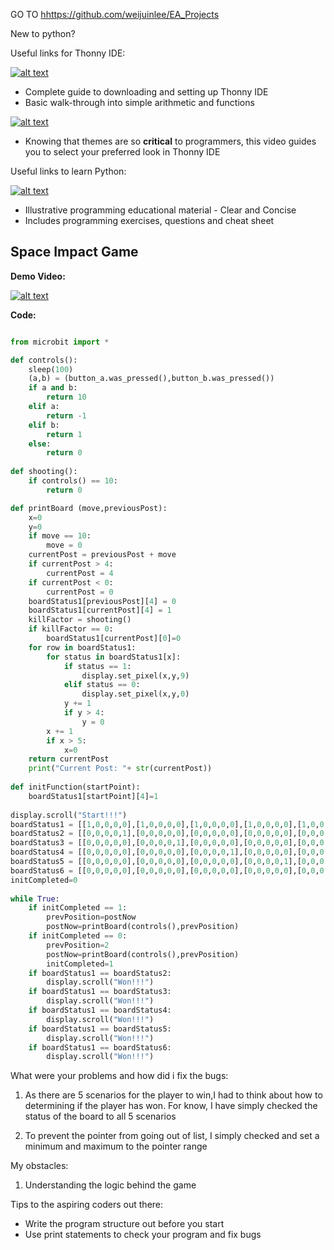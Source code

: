 GO TO <a href="https://github.com/weijuinlee/EA_Projects">hhttps://github.com/weijuinlee/EA_Projects</a>

New to python?

Useful links for Thonny IDE:

[![alt text](http://img.youtube.com/vi/lWaCl0WjNZI/0.jpg)](http://www.youtube.com/watch?v=lWaCl0WjNZI "thonnyintrovideo")

 * Complete guide to downloading and setting up Thonny IDE
 * Basic walk-through into simple arithmetic and functions

[![alt text](http://img.youtube.com/vi/dGvQPp0zEM4/0.jpg)](http://www.youtube.com/watch?v=dGvQPp0zEM4 "thonnythemevideo")

 * Knowing that themes are so **critical** to programmers, this video guides you to select your preferred look in Thonny IDE

Useful links to learn Python:

[![alt text](http://img.youtube.com/vi/yE9v9rt6ziw/0.jpg)](http://www.youtube.com/watch?v=yE9v9rt6ziw "pythonintrovideo")

 * Illustrative programming educational material - Clear and Concise
 * Includes programming exercises, questions and cheat sheet

## Space Impact Game

**Demo Video:**

[![alt text](http://img.youtube.com/vi/H4Yo7XGbGSM/0.jpg)](https://www.youtube.com/watch?v=H4Yo7XGbGSM "spaceimagedemo")

**Code:**

```python

from microbit import *

def controls():
    sleep(100)
    (a,b) = (button_a.was_pressed(),button_b.was_pressed())   
    if a and b:
        return 10
    elif a:
        return -1
    elif b:
        return 1
    else:
        return 0
    
def shooting():
    if controls() == 10:
        return 0

def printBoard (move,previousPost):
    x=0
    y=0
    if move == 10:
        move = 0
    currentPost = previousPost + move
    if currentPost > 4:
        currentPost = 4
    if currentPost < 0:
        currentPost = 0
    boardStatus1[previousPost][4] = 0
    boardStatus1[currentPost][4] = 1
    killFactor = shooting()
    if killFactor == 0:
        boardStatus1[currentPost][0]=0
    for row in boardStatus1:
        for status in boardStatus1[x]:
            if status == 1:
                display.set_pixel(x,y,9)
            elif status == 0:
                display.set_pixel(x,y,0)
            y += 1            
            if y > 4:
                y = 0
        x += 1
        if x > 5:
            x=0
    return currentPost
    print("Current Post: "+ str(currentPost))
    
def initFunction(startPoint):
    boardStatus1[startPoint][4]=1
        
display.scroll("Start!!!")
boardStatus1 = [[1,0,0,0,0],[1,0,0,0,0],[1,0,0,0,0],[1,0,0,0,0],[1,0,0,0,0]]
boardStatus2 = [[0,0,0,0,1],[0,0,0,0,0],[0,0,0,0,0],[0,0,0,0,0],[0,0,0,0,0]]
boardStatus3 = [[0,0,0,0,0],[0,0,0,0,1],[0,0,0,0,0],[0,0,0,0,0],[0,0,0,0,0]]
boardStatus4 = [[0,0,0,0,0],[0,0,0,0,0],[0,0,0,0,1],[0,0,0,0,0],[0,0,0,0,0]]
boardStatus5 = [[0,0,0,0,0],[0,0,0,0,0],[0,0,0,0,0],[0,0,0,0,1],[0,0,0,0,0]]
boardStatus6 = [[0,0,0,0,0],[0,0,0,0,0],[0,0,0,0,0],[0,0,0,0,0],[0,0,0,0,1]]
initCompleted=0
 
while True:
    if initCompleted == 1:
        prevPosition=postNow
        postNow=printBoard(controls(),prevPosition)
    if initCompleted == 0:
        prevPosition=2
        postNow=printBoard(controls(),prevPosition)
        initCompleted=1
    if boardStatus1 == boardStatus2:
        display.scroll("Won!!!")
    if boardStatus1 == boardStatus3:
        display.scroll("Won!!!")
    if boardStatus1 == boardStatus4:
        display.scroll("Won!!!")
    if boardStatus1 == boardStatus5:
        display.scroll("Won!!!")
    if boardStatus1 == boardStatus6:
        display.scroll("Won!!!")
```

What were your problems and how did i fix the bugs:

 1. As there are 5 scenarios for the player to win,I had to think about how to determining if the player has won. For know, I have simply checked the status of the board to all 5 scenarios

 2. To prevent the pointer from going out of list, I simply checked and set a minimum and maximum to the pointer range

My obstacles:

 1. Understanding the logic behind the game

Tips to the aspiring coders out there:

 * Write the program structure out before you start
 * Use print statements to check your program and fix bugs
